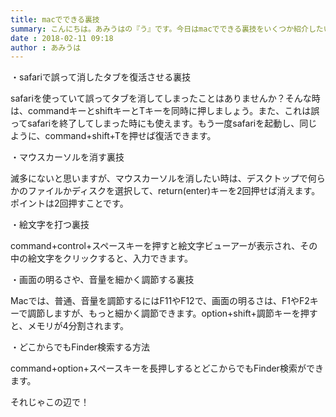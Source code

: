 ```yaml
---
title: macでできる裏技
summary: こんにちは。あみうはの『う』です。今日はmacでできる裏技をいくつか紹介したいと思います。
date : 2018-02-11 09:18
author : あみうは
---
```

・safariで誤って消したタブを復活させる裏技

safariを使っていて誤ってタブを消してしまったことはありませんか？そんな時は、commandキーとshiftキーとTキーを同時に押しましょう。また、これは誤ってsafariを終了してしまった時にも使えます。もう一度safariを起動し、同じように、command+shift+Tを押せば復活できます。

・マウスカーソルを消す裏技

滅多にないと思いますが、マウスカーソルを消したい時は、デスクトップで何らかのファイルかディスクを選択して、return(enter)キーを2回押せば消えます。ポイントは2回押すことです。

・絵文字を打つ裏技

command+control+スペースキーを押すと絵文字ビューアーが表示され、その中の絵文字をクリックすると、入力できます。

・画面の明るさや、音量を細かく調節する裏技

Macでは、普通、音量を調節するにはF11やF12で、画面の明るさは、F1やF2キーで調節しますが、もっと細かく調節できます。option+shift+調節キーを押すと、メモリが4分割されます。

・どこからでもFinder検索する方法

command+option+スペースキーを長押しするとどこからでもFinder検索ができます。

それじゃこの辺で！